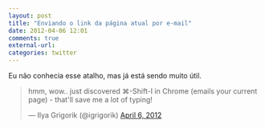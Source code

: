 ```yaml
---
layout: post
title: "Enviando o link da página atual por e-mail"
date: 2012-04-06 12:01
comments: true
external-url: 
categories: twitter
---
```

Eu não conhecia esse atalho, mas já está sendo muito útil.

<blockquote class="twitter-tweet tw-align-center"><p>hmm, wow.. just discovered ⌘-Shift-I	 in Chrome (emails your current page) - that'll save me a lot of typing!</p>&mdash; Ilya Grigorik (@igrigorik) <a href="https://twitter.com/igrigorik/status/188144881598869504" data-datetime="2012-04-06T06:03:29+00:00">April 6, 2012</a></blockquote>
<script src="//platform.twitter.com/widgets.js" charset="utf-8"></script>